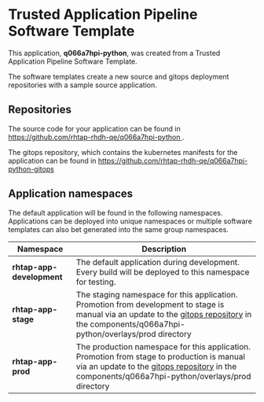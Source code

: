 # Trusted Application Pipeline Software Template

This application, **q066a7hpi-python**, was created from a Trusted Application Pipeline Software Template.

The software templates create a new source and gitops deployment repositories with a sample source application. 

## Repositories

The source code for your application can be found in [https://github.com/rhtap-rhdh-qe/q066a7hpi-python ](https://github.com/rhtap-rhdh-qe/q066a7hpi-python ).
 
The gitops repository, which contains the kubernetes manifests for the application can be found in 
[https://github.com/rhtap-rhdh-qe/q066a7hpi-python-gitops ](https://github.com/rhtap-rhdh-qe/q066a7hpi-python-gitops ) 

## Application namespaces 

The default application will be found in the following namespaces. Applications can be deployed into unique namespaces or multiple software templates can also bet generated into the same group namespaces.  

|  Namespace   |  Description   |  
| -------- | -------- |   
| **rhtap-app-development** | The default application during development. Every build will be deployed to this namespace for testing. | 
| **rhtap-app-stage** | The staging namespace for this application. Promotion from development to stage is manual via an update to the [gitops repository](https://github.com/rhtap-rhdh-qe/q066a7hpi-python-gitops ) in the components/q066a7hpi-python/overlays/prod directory |  
| **rhtap-app-prod** | The production namespace for this application. Promotion from stage to production is manual via an update to the [gitops repository](https://github.com/rhtap-rhdh-qe/q066a7hpi-python-gitops ) in the components/q066a7hpi-python/overlays/prod directory | 
